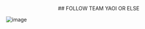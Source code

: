 <p align=center> ## FOLLOW TEAM YAOI OR ELSE </p>

![image](https://github.com/user-attachments/assets/5f1d3a29-8a65-4b54-ba75-4212836ab9e0)


